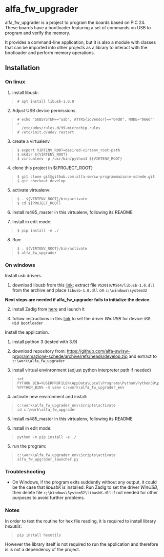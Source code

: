 # alfa_fw_upgrader
alfa_fw_upgrader is a project to program the boards based on PIC 24.
These boards have a bootloader featuring a set of commands on USB to program
and verify the memory.  

It provides a command-line application, but it is also a module with classes
that can be imported into other projects as a library to interact with
the bootloader and perform memory operations.

## Installation

### On linux

1. install libusb:
>     # apt install libusb-1.0.0

2. Adjust USB device permissions.
>     # echo 'SUBSYSTEM=="usb", ATTRS{idVendor}=="04d8", MODE="0666"' > 
>       /etc/udev/rules.d/99-microchip.rules 
>     # /etc/init.d/udev restart

3. create a virtualenv 
>     $ export VIRTENV_ROOT=desired-virtenv_root-path
>     $ mkdir ${VIRTENV_ROOT}
>     $ virtualenv -p /usr/bin/python3 ${VIRTENV_ROOT}

4. clone this project in ${PROJECT_ROOT}
>     $ git clone git@github.com:alfa-sw/sw-programmazione-schede.git
>     $ git checkout develop

5. activate virtualenv:
>     $ . ${VIRTENV_ROOT}/bin/activate
>     $ cd ${PROJECT_ROOT}

6. Install rs485_master in this virtualenv, following its README

7. Install in edit mode:
>     $ pip install -e ./

8. Run:
>     $ . ${VIRTENV_ROOT}/bin/activate
>     $ alfa_fw_upgrader

### On windows

Install usb drivers.

1. download libusb from this [link](https://github.com/libusb/libusb/releases/download/v1.0.24/libusb-1.0.24.7z);
   extract file `VS2019/MS64/libusb-1.0.dll` from the archive and place 
   `libusb-1.0.dll` on `c:\windows\system32`

 **Next steps are needed if alfa_fw_upgrader fails to initialize the device.**

2. install Zadig from [here](https://zadig.akeo.ie/) and launch it

3. follow instructions in this [link](https://github.com/pbatard/libwdi/wiki/Zadig)
   to set the driver *WinUSB* for device `USB Hid Bootloader`

Install the application.

1. install python 3 (tested with 3.9) 

2. download repository from:
   https://github.com/alfa-sw/sw-programmazione-schede/archive/refs/heads/develop.zip
   and extract to `c:\work\alfa_fw_upgrader`

3. install virtual envinronment (adjust python interpreter path if needed)
>     set PYTHON_BIN=%USERPROFILE%\AppData\Local\Programs\Python\Python39\python.exe
>     %PYTHON_BIN% -m venv c:\work\alfa_fw_upgrader_env

4. activate new environment and install:
>     c:\work\alfa_fw_upgrader_env\Scripts\activate   
>     cd c:\work\alfa_fw_upgrader

5. Install rs485_master in this virtualenv, following its README

6. Install in edit mode:
>     python -m pip install -e ./

5. run the program:
>     c:\work\alfa_fw_upgrader_env\Scripts\activate   
>     alfa_fw_upgrader_launcher.py

### Troubleshooting

- On Windows, if the program exits suddently without any output, it could be the case that
  *libusbK* is installed. Run Zadig to set the driver *WinUSB*, then delete file 
  `c;\Windows\System32\libusbK.dll` if not needed for other purposes to avoid
  further problems.

### Notes
In order to test the routine for hex file reading, it is required to install 
library *hexutils*:

>     pip install hexutils

However the library itself is not required to run the application and therefore
is is not a dependency of the project.

